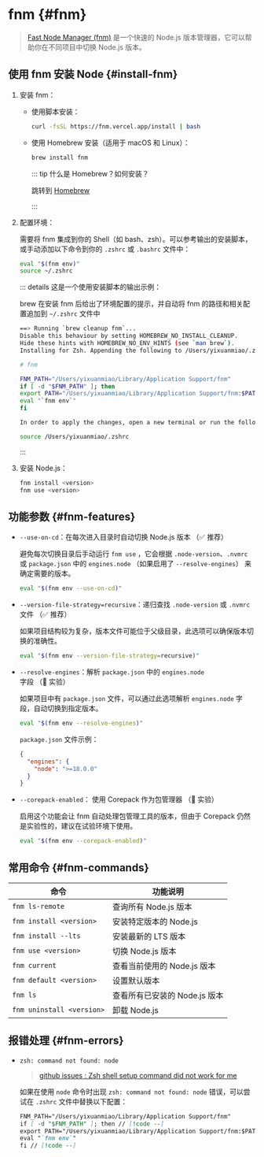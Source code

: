 # fnm {#fnm}

> [Fast Node Manager (fnm)](https://github.com/Schniz/fnm) 是一个快速的 Node.js 版本管理器，它可以帮助你在不同项目中切换 Node.js 版本。

## 使用 fnm 安装 Node {#install-fnm}

1. 安装 fnm：

   - 使用脚本安装：

     ```sh
     curl -fsSL https://fnm.vercel.app/install | bash
     ```

   - 使用 Homebrew 安装（适用于 macOS 和 Linux）：

     ```sh
     brew install fnm
     ```

     ::: tip 什么是 Homebrew？如何安装？

     跳转到 [Homebrew](../mac/brew)

     :::

2. 配置环境：

   需要将 fnm 集成到你的 Shell（如 bash、zsh）。可以参考输出的安装脚本，或手动添加以下命令到你的 `.zshrc` 或 `.bashrc` 文件中：

   ```sh
   eval "$(fnm env)"
   source ~/.zshrc
   ```

   ::: details 这是一个使用安装脚本的输出示例：

   brew 在安装 fnm 后给出了环境配置的提示，并自动将 fnm 的路径和相关配置追加到 `~/.zshrc` 文件中

   ```sh
   ==> Running `brew cleanup fnm`...
   Disable this behaviour by setting HOMEBREW_NO_INSTALL_CLEANUP.
   Hide these hints with HOMEBREW_NO_ENV_HINTS (see `man brew`).
   Installing for Zsh. Appending the following to /Users/yixuanmiao/.zshrc:

   # fnm

   FNM_PATH="/Users/yixuanmiao/Library/Application Support/fnm"
   if [ -d "$FNM_PATH" ]; then
   export PATH="/Users/yixuanmiao/Library/Application Support/fnm:$PATH"
   eval "`fnm env`"
   fi

   In order to apply the changes, open a new terminal or run the following command:

   source /Users/yixuanmiao/.zshrc

   ```

   :::

3. 安装 Node.js：

   ```sh
   fnm install <version>
   fnm use <version>
   ```

## 功能参数 {#fnm-features}

- `--use-on-cd`：在每次进入目录时自动切换 Node.js 版本 （✅ 推荐）

  避免每次切换目录后手动运行 `fnm use` ，它会根据 `.node-version`、`.nvmrc` 或 `package.json` 中的 `engines.node` （如果启用了 `--resolve-engines`） 来确定需要的版本。

  ```sh
  eval "$(fnm env --use-on-cd)"
  ```

- `--version-file-strategy=recursive`：递归查找 `.node-version` 或 `.nvmrc` 文件 （✅ 推荐）

  如果项目结构较为复杂，版本文件可能位于父级目录，此选项可以确保版本切换的准确性。

  ```sh
  eval "$(fnm env --version-file-strategy=recursive)"
  ```

- `--resolve-engines`：解析 `package.json` 中的 `engines.node` 字段 （🧪 实验）

  如果项目中有 `package.json` 文件，可以通过此选项解析 `engines.node` 字段，自动切换到指定版本。

  ```sh
  eval "$(fnm env --resolve-engines)"
  ```

  `package.json` 文件示例：

  ```json
  {
    "engines": {
      "node": ">=18.0.0"
    }
  }
  ```

- `--corepack-enabled`： 使用 Corepack 作为包管理器 （🧪 实验）

  启用这个功能会让 fnm 自动处理包管理工具的版本，但由于 Corepack 仍然是实验性的，建议在试验环境下使用。

  ```sh
  eval "$(fnm env --corepack-enabled)"
  ```

## 常用命令 {#fnm-commands}

| 命令                      | 功能说明                      |
| ------------------------- | ----------------------------- |
| `fnm ls-remote`           | 查询所有 Node.js 版本         |
| `fnm install <version>`   | 安装特定版本的 Node.js        |
| `fnm install --lts`       | 安装最新的 LTS 版本           |
| `fnm use <version>`       | 切换 Node.js 版本             |
| `fnm current`             | 查看当前使用的 Node.js 版本   |
| `fnm default <version>`   | 设置默认版本                  |
| `fnm ls`                  | 查看所有已安装的 Node.js 版本 |
| `fnm uninstall <version>` | 卸载 Node.js                  |

## 报错处理 {#fnm-errors}

- `zsh: command not found: node`

  > [github issues : Zsh shell setup command did not work for me](https://github.com/Schniz/fnm/issues/1279)

  如果在使用 `node` 命令时出现 `zsh: command not found: node` 错误，可以尝试在 `.zshrc` 文件中替换以下配置：

  ```md
  FNM_PATH="/Users/yixuanmiao/Library/Application Support/fnm"
  if [ -d "$FNM_PATH" ]; then // [!code --]
  export PATH="/Users/yixuanmiao/Library/Application Support/fnm:$PATH"
  eval "`fnm env`"
  fi // [!code --]
  ```

